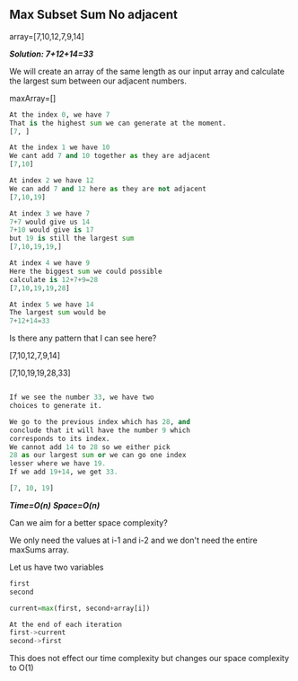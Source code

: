 ## Max Subset Sum No adjacent

array=[7,10,12,7,9,14]

**_Solution: 7+12+14=33_**

We will create an array of the same length
as our input array and calculate the
largest sum between our adjacent numbers.

maxArray=[]

```python
At the index 0, we have 7
That is the highest sum we can generate at the moment.
[7, ]

At the index 1 we have 10
We cant add 7 and 10 together as they are adjacent
[7,10]

At index 2 we have 12
We can add 7 and 12 here as they are not adjacent
[7,10,19]

At index 3 we have 7
7+7 would give us 14
7+10 would give is 17
but 19 is still the largest sum
[7,10,19,19,]

At index 4 we have 9
Here the biggest sum we could possible
calculate is 12+7+9=28
[7,10,19,19,28]

At index 5 we have 14
The largest sum would be
7+12+14=33

```

Is there any pattern that I can see here?

[7,10,12,7,9,14]

[7,10,19,19,28,33]

```python

If we see the number 33, we have two
choices to generate it.

We go to the previous index which has 28, and
conclude that it will have the number 9 which
corresponds to its index.
We cannot add 14 to 28 so we either pick
28 as our largest sum or we can go one index
lesser where we have 19.
If we add 19+14, we get 33.
```

```python
[7, 10, 19]

```

**_Time=O(n)_**
**_Space=O(n)_**

Can we aim for a better space
complexity?

We only need the values at i-1 and i-2
and we don't need the entire maxSums array.

Let us have two variables

```python
first
second

current=max(first, second+array[i])

At the end of each iteration
first->current
second->first
```

This does not effect our time complexity
but changes our space complexity
to O(1)
